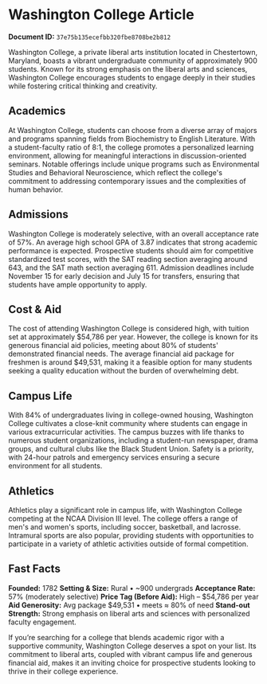# Washington College Article

**Document ID:** `37e75b135ecefbb320fbe8708be2b812`

Washington College, a private liberal arts institution located in Chestertown, Maryland, boasts a vibrant undergraduate community of approximately 900 students. Known for its strong emphasis on the liberal arts and sciences, Washington College encourages students to engage deeply in their studies while fostering critical thinking and creativity.

## Academics
At Washington College, students can choose from a diverse array of majors and programs spanning fields from Biochemistry to English Literature. With a student-faculty ratio of 8:1, the college promotes a personalized learning environment, allowing for meaningful interactions in discussion-oriented seminars. Notable offerings include unique programs such as Environmental Studies and Behavioral Neuroscience, which reflect the college's commitment to addressing contemporary issues and the complexities of human behavior.

## Admissions
Washington College is moderately selective, with an overall acceptance rate of 57%. An average high school GPA of 3.87 indicates that strong academic performance is expected. Prospective students should aim for competitive standardized test scores, with the SAT reading section averaging around 643, and the SAT math section averaging 611. Admission deadlines include November 15 for early decision and July 15 for transfers, ensuring that students have ample opportunity to apply.

## Cost & Aid
The cost of attending Washington College is considered high, with tuition set at approximately $54,786 per year. However, the college is known for its generous financial aid policies, meeting about 80% of students' demonstrated financial needs. The average financial aid package for freshmen is around $49,531, making it a feasible option for many students seeking a quality education without the burden of overwhelming debt.

## Campus Life
With 84% of undergraduates living in college-owned housing, Washington College cultivates a close-knit community where students can engage in various extracurricular activities. The campus buzzes with life thanks to numerous student organizations, including a student-run newspaper, drama groups, and cultural clubs like the Black Student Union. Safety is a priority, with 24-hour patrols and emergency services ensuring a secure environment for all students.

## Athletics
Athletics play a significant role in campus life, with Washington College competing at the NCAA Division III level. The college offers a range of men's and women's sports, including soccer, basketball, and lacrosse. Intramural sports are also popular, providing students with opportunities to participate in a variety of athletic activities outside of formal competition.

## Fast Facts
**Founded:** 1782
**Setting & Size:** Rural • ~900 undergrads
**Acceptance Rate:** 57% (moderately selective)
**Price Tag (Before Aid):** High – $54,786 per year
**Aid Generosity:** Avg package $49,531 • meets ≈ 80% of need
**Stand-out Strength:** Strong emphasis on liberal arts and sciences with personalized faculty engagement.

If you’re searching for a college that blends academic rigor with a supportive community, Washington College deserves a spot on your list. Its commitment to liberal arts, coupled with vibrant campus life and generous financial aid, makes it an inviting choice for prospective students looking to thrive in their college experience.
